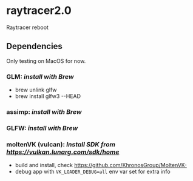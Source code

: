 # raytracer2.0
Raytracer reboot


## Dependencies
Only testing on MacOS for now.

### GLM: _install with Brew_
- brew unlink glfw
- brew install glfw3 --HEAD

### assimp: _install with Brew_

### GLFW: _install with Brew_
###  moltenVK (vulcan): _Install SDK from https://vulkan.lunarg.com/sdk/home_
- build and install, check https://github.com/KhronosGroup/MoltenVK-
- debug app with `VK_LOADER_DEBUG=all` env var set for extra info
